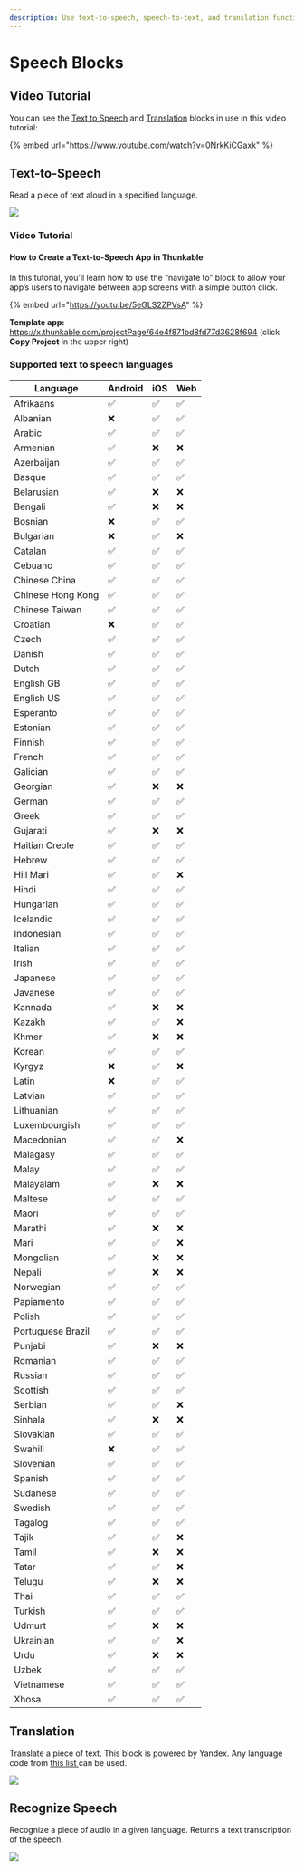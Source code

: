 ```yaml
---
description: Use text-to-speech, speech-to-text, and translation functions in your app
---
```


# Speech Blocks

## Video Tutorial

You can see the [Text to Speech](speech.md#text-to-speech) and [Translation](speech.md#translation) blocks in use in this video tutorial:

{% embed url="https://www.youtube.com/watch?v=0NrkKiCGaxk" %}

## Text-to-Speech

Read a piece of text aloud in a specified language.

![](<../../.gitbook/assets/image (153).png>)

### Video Tutorial

#### How to Create a Text-to-Speech App in Thunkable

In this tutorial, you’ll learn how to use the “navigate to” block to allow your app’s users to navigate between app screens with a simple button click.

{% embed url="https://youtu.be/5eGLS2ZPVsA" %}

**Template app:** https://x.thunkable.com/projectPage/64e4f871bd8fd77d3628f694 (click **Copy Project** in the upper right)

### Supported text to speech languages

| Language          | Android | iOS | Web |
| ----------------- | ------- | --- | --- |
| Afrikaans         | ✅       | ✅   | ✅   |
| Albanian          | ❌       | ✅   | ✅   |
| Arabic            | ✅       | ✅   | ✅   |
| Armenian          | ✅       | ❌   | ❌   |
| Azerbaijan        | ✅       | ✅   | ✅   |
| Basque            | ✅       | ✅   | ✅   |
| Belarusian        | ✅       | ❌   | ❌   |
| Bengali           | ✅       | ❌   | ❌   |
| Bosnian           | ❌       | ✅   | ✅   |
| Bulgarian         | ❌       | ✅   | ❌   |
| Catalan           | ✅       | ✅   | ✅   |
| Cebuano           | ✅       | ✅   | ✅   |
| Chinese China     | ✅       | ✅   | ✅   |
| Chinese Hong Kong | ✅       | ✅   | ✅   |
| Chinese Taiwan    | ✅       | ✅   | ✅   |
| Croatian          | ❌       | ✅   | ✅   |
| Czech             | ✅       | ✅   | ✅   |
| Danish            | ✅       | ✅   | ✅   |
| Dutch             | ✅       | ✅   | ✅   |
| English GB        | ✅       | ✅   | ✅   |
| English US        | ✅       | ✅   | ✅   |
| Esperanto         | ✅       | ✅   | ✅   |
| Estonian          | ✅       | ✅   | ✅   |
| Finnish           | ✅       | ✅   | ✅   |
| French            | ✅       | ✅   | ✅   |
| Galician          | ✅       | ✅   | ✅   |
| Georgian          | ✅       | ❌   | ❌   |
| German            | ✅       | ✅   | ✅   |
| Greek             | ✅       | ✅   | ✅   |
| Gujarati          | ✅       | ❌   | ❌   |
| Haitian Creole    | ✅       | ✅   | ✅   |
| Hebrew            | ✅       | ✅   | ✅   |
| Hill Mari         | ✅       | ✅   | ❌   |
| Hindi             | ✅       | ✅   | ✅   |
| Hungarian         | ✅       | ✅   | ✅   |
| Icelandic         | ✅       | ✅   | ✅   |
| Indonesian        | ✅       | ✅   | ✅   |
| Italian           | ✅       | ✅   | ✅   |
| Irish             | ✅       | ✅   | ✅   |
| Japanese          | ✅       | ✅   | ✅   |
| Javanese          | ✅       | ✅   | ✅   |
| Kannada           | ✅       | ❌   | ❌   |
| Kazakh            | ✅       | ✅   | ❌   |
| Khmer             | ✅       | ❌   | ❌   |
| Korean            | ✅       | ✅   | ✅   |
| Kyrgyz            | ❌       | ✅   | ❌   |
| Latin             | ❌       | ✅   | ✅   |
| Latvian           | ✅       | ✅   | ✅   |
| Lithuanian        | ✅       | ✅   | ✅   |
| Luxembourgish     | ✅       | ✅   | ✅   |
| Macedonian        | ✅       | ✅   | ❌   |
| Malagasy          | ✅       | ✅   | ✅   |
| Malay             | ✅       | ✅   | ✅   |
| Malayalam         | ✅       | ❌   | ❌   |
| Maltese           | ✅       | ✅   | ✅   |
| Maori             | ✅       | ✅   | ✅   |
| Marathi           | ✅       | ❌   | ❌   |
| Mari              | ✅       | ✅   | ❌   |
| Mongolian         | ✅       | ❌   | ❌   |
| Nepali            | ✅       | ❌   | ❌   |
| Norwegian         | ✅       | ✅   | ✅   |
| Papiamento        | ✅       | ✅   | ✅   |
| Polish            | ✅       | ✅   | ✅   |
| Portuguese Brazil | ✅       | ✅   | ✅   |
| Punjabi           | ✅       | ❌   | ❌   |
| Romanian          | ✅       | ✅   | ✅   |
| Russian           | ✅       | ✅   | ✅   |
| Scottish          | ✅       | ✅   | ✅   |
| Serbian           | ✅       | ✅   | ❌   |
| Sinhala           | ✅       | ❌   | ❌   |
| Slovakian         | ✅       | ✅   | ✅   |
| Swahili           | ❌       | ✅   | ✅   |
| Slovenian         | ✅       | ✅   | ✅   |
| Spanish           | ✅       | ✅   | ✅   |
| Sudanese          | ✅       | ✅   | ✅   |
| Swedish           | ✅       | ✅   | ✅   |
| Tagalog           | ✅       | ✅   | ✅   |
| Tajik             | ✅       | ✅   | ❌   |
| Tamil             | ✅       | ❌   | ❌   |
| Tatar             | ✅       | ✅   | ❌   |
| Telugu            | ✅       | ❌   | ❌   |
| Thai              | ✅       | ✅   | ✅   |
| Turkish           | ✅       | ✅   | ✅   |
| Udmurt            | ✅       | ❌   | ❌   |
| Ukrainian         | ✅       | ✅   | ❌   |
| Urdu              | ✅       | ❌   | ❌   |
| Uzbek             | ✅       | ✅   | ✅   |
| Vietnamese        | ✅       | ✅   | ✅   |
| Xhosa             | ✅       | ✅   | ✅   |

## Translation

Translate a piece of text. This block is powered by Yandex. Any language code from [this list ](https://yandex.com/dev/translate/doc/dg/concepts/api-overview.html)can be used.

![](<../../.gitbook/assets/image (139).png>)

## Recognize Speech

Recognize a piece of audio in a given language. Returns a text transcription of the speech.

![](<../../.gitbook/assets/image (155).png>)
